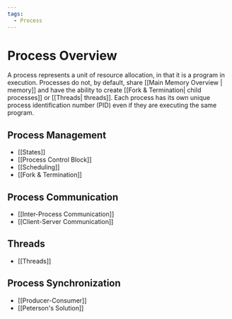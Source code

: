 ```yaml
---
tags:
  - Process
---
```

# Process Overview
A process represents a unit of resource allocation, in that it is a program in execution. Processes do not, by default, share [[Main Memory Overview | memory]] and have the ability to create [[Fork & Termination| child processes]] or [[Threads| threads]]. Each process has its own unique process identification number (PID) even if they are executing the same program. 
## Process Management
* [[States]]
* [[Process Control Block]]
* [[Scheduling]]
* [[Fork & Termination]]
## Process Communication
* [[Inter-Process Communication]]
* [[Client-Server Communication]]
## Threads
* [[Threads]]
## Process Synchronization
* [[Producer-Consumer]]
* [[Peterson's Solution]]